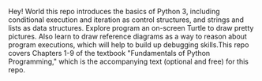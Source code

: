 Hey! World this repo introduces the basics of Python 3, including conditional execution and iteration as control structures, and strings and lists as data structures.
Explore program an on-screen Turtle to draw pretty pictures. Also learn to draw reference diagrams as a way to reason about program executions, which will help to build up 
debugging skills.This repo covers Chapters 1-9 of the textbook "Fundamentals of Python Programming," which is the accompanying text (optional and free) for this repo.
